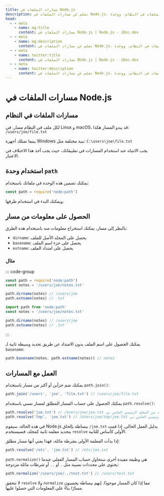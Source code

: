 ```yaml
---
title: مسارات الملفات في Node.js
description: تعلم عن مسارات الملفات في Node.js، بما في ذلك مسارات الملفات في النظام، ووحدة `path`، وكيفية استخراج المعلومات من المسارات.
head:
  - - meta
    - name: og:title
      content: مسارات الملفات في Node.js | Node.js - iDoc.dev
  - - meta
    - name: og:description
      content: تعلم عن مسارات الملفات في Node.js، بما في ذلك مسارات الملفات في النظام، ووحدة `path`، وكيفية استخراج المعلومات من المسارات.
  - - meta
    - name: twitter:title
      content: مسارات الملفات في Node.js | Node.js - iDoc.dev
  - - meta
    - name: twitter:description
      content: تعلم عن مسارات الملفات في Node.js، بما في ذلك مسارات الملفات في النظام، ووحدة `path`، وكيفية استخراج المعلومات من المسارات.
---
```



# مسارات الملفات في Node.js

## مسارات الملفات في النظام

لكل ملف في النظام مسار. في Linux و macOS، قد يبدو المسار هكذا: `/users/joe/file.txt`

بينما تمتلك أجهزة Windows بنية مختلفة مثل: `C:\users\joe\file.txt`

يجب الانتباه عند استخدام المسارات في تطبيقاتك، حيث يجب أخذ هذا الاختلاف في الاعتبار.

## استخدام وحدة `path`

يمكنك تضمين هذه الوحدة في ملفاتك باستخدام:

```javascript
const path = require('node:path')
```

ويمكنك البدء في استخدام طرقها.

## الحصول على معلومات من مسار

بالنظر إلى مسار، يمكنك استخراج معلومات منه باستخدام هذه الطرق:

- `dirname`: يحصل على المجلد الأصل للملف
- `basename`: يحصل على جزء اسم الملف
- `extname`: يحصل على امتداد الملف

### مثال

::: code-group

```javascript [CJS]
const path = require('node:path')
const notes = '/users/joe/notes.txt'

path.dirname(notes) // /users/joe
path.extname(notes) // .txt
```

```javascript [MJS]
import path from 'node:path'
const notes = '/users/joe/notes.txt'

path.dirname(notes) // /users/joe
path.extname(notes) // .txt
```

:::

يمكنك الحصول على اسم الملف بدون الامتداد عن طريق تحديد وسيطة ثانية لـ `basename`:

```javascript
path.basename(notes, path.extname(notes)) // notes
```

## العمل مع المسارات

يمكنك ضم جزأين أو أكثر من مسار باستخدام `path.join()`:

```javascript
path.join('/users', 'joe', 'file.txt') // /users/joe/file.txt
```

يمكنك الحصول على حساب المسار المطلق لمسار نسبي باستخدام `path.resolve()`:

```javascript
path.resolve('joe.txt') // /Users/joe/joe.txt إذا تم تشغيله من المجلد الرئيسي الخاص بي
path.resolve('tmp', 'joe.txt') // /Users/joe/tmp/joe.txt إذا تم تشغيله من المجلد الرئيسي الخاص بي
```

في هذه الحالة، سيقوم Node.js ببساطة بإلحاق `/joe.txt` بدليل العمل الحالي. إذا قمت بتحديد معلمة ثانية كمجلد، فسيستخدم `resolve` الأولى كأساس للثانية.

إذا بدأت المعلمة الأولى بشرطة مائلة، فهذا يعني أنها مسار مطلق:

```javascript
path.resolve('/etc', 'joe.txt') // /etc/joe.txt
```

`path.normalize()` هي وظيفة مفيدة أخرى ستحاول حساب المسار الفعلي عندما يحتوي على محددات نسبية مثل `.` أو `..` أو شرطات مائلة مزدوجة:

```javascript
path.normalize('/users/joe/../test.txt') // /users/test.txt
```

لا تتحقق `resolve` ولا `normalize` مما إذا كان المسار موجودًا. إنهم ببساطة يحسبون مسارًا بناءً على المعلومات التي حصلوا عليها.

